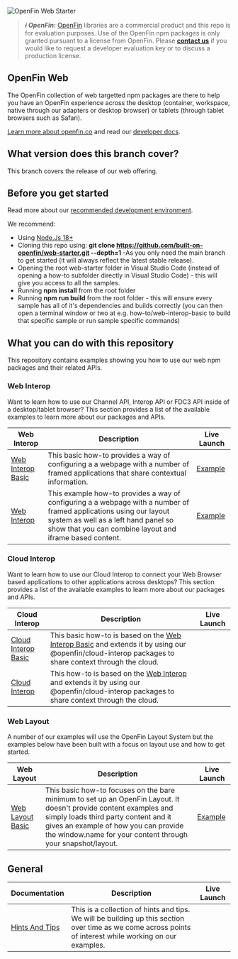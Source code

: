 ![OpenFin Web Starter](./assets/openfin-web-starter.png)

> **_:information_source: OpenFin:_** [OpenFin](https://www.openfin.co/) libraries are a commercial product and this repo is for evaluation purposes. Use of the OpenFin npm packages is only granted pursuant to a license from OpenFin. Please [**contact us**](https://www.openfin.co/contact/) if you would like to request a developer evaluation key or to discuss a production license.

## OpenFin Web

The OpenFin collection of web targetted npm packages are there to help you have an OpenFin experience across the desktop (container, workspace, native through our adapters or desktop browser) or tablets (through tablet browsers such as Safari).

[Learn more about openfin.co](https://www.openfin.co/) and read our [developer docs](https://developers.openfin.co/of-docs/docs/web-interop).

## What version does this branch cover?

This branch covers the release of our web offering.

## Before you get started

Read more about our [recommended development environment](https://developers.openfin.co/of-docs/docs/set-up-your-dev-environment).

We recommend:

- Using [Node.Js 18+](https://nodejs.org/en/about/previous-releases)
- Cloning this repo using: **git clone <https://github.com/built-on-openfin/web-starter.git> --depth=1** -As you only need the main branch to get started (it will always reflect the latest stable release).
- Opening the root web-starter folder in Visual Studio Code (instead of opening a how-to subfolder directly in Visual Studio Code) - this will give you access to all the samples.
- Running **npm install** from the root folder
- Running **npm run build** from the root folder - this will ensure every sample has all of it's dependencies and builds correctly (you can then open a terminal window or two at e.g. how-to/web-interop-basic to build that specific sample or run sample specific commands)

## What you can do with this repository

This repository contains examples showing you how to use our web npm packages and their related APIs.

### Web Interop

Want to learn how to use our Channel API, Interop API or FDC3 API inside of a desktop/tablet browser? This section provides a list of the available examples to learn more about our packages and APIs.

| Web Interop                                                            | Description                                                                                                                                                                                                     | Live Launch                                                                                                                                                                                                                                                                                                                                                                                                                                                                                                                                                              |
| ----------------------------------------------------------------------------- | --------------------------------------------------------------------------------------------------------------------------------------------------------------------------------------------------------------- | ------------------------------------------------------------------------------------------------------------------------------------------------------------------------------------------------------------------------------------------------------------------------------------------------------------------------------------------------------------------------------------------------------------------------------------------------------------------------------------------------------------------------------------------------------------------------ |
| [Web Interop Basic](./how-to/web-interop-basic) | This basic how-to provides a way of configuring a a webpage with a number of framed applications that share contextual information.                                                                |          [Example](https://built-on-openfin.github.io/web-starter/web/vnext/web-interop-basic/platform/provider.html)                                                                                                                                                                                                                                                                             |
| [Web Interop](./how-to/web-interop) | This example how-to provides a way of configuring a a webpage with a number of framed applications using our layout system as well as a left hand panel so show that you can combine layout and iframe based content.                                                                |          [Example](https://built-on-openfin.github.io/web-starter/web/vnext/web-interop/platform/provider.html)                                                                                                                                                                                                                                                                             |

### Cloud Interop

Want to learn how to use our Cloud Interop to connect your Web Browser based applications to other applications across desktops? This section provides a list of the available examples to learn more about our packages and APIs.

| Cloud Interop                                                            | Description                                                                                                                                                                                                     | Live Launch                                                                                                                                                                                                                                                                                                                                                                                                                                                                                                                                                              |
| ----------------------------------------------------------------------------- | --------------------------------------------------------------------------------------------------------------------------------------------------------------------------------------------------------------- | ------------------------------------------------------------------------------------------------------------------------------------------------------------------------------------------------------------------------------------------------------------------------------------------------------------------------------------------------------------------------------------------------------------------------------------------------------------------------------------------------------------------------------------------------------------------------ |
| [Cloud Interop Basic](./how-to/cloud-interop-basic) | This basic how-to is based on the [Web Interop Basic](./how-to/web-interop-basic) and extends it by using our @openfin/cloud-interop packages to share context through the cloud.                                                                |                                                                                                                                                                                                                                                                                       |
| [Cloud Interop](./how-to/cloud-interop) | This how-to is based on the [Web Interop](./how-to/web-interop) and extends it by using our @openfin/cloud-interop packages to share context through the cloud.                                                                |                                                                                                                                                                                                                                                                                       |

### Web Layout

A number of our examples will use the OpenFin Layout System but the examples below have been built with a focus on layout use and how to get started.

| Web Layout                                                            | Description                                                                                                                                                                                                     | Live Launch                                                                                                                                                                                                                                                                                                                                                                                                                                                                                                                                                              |
| ----------------------------------------------------------------------------- | --------------------------------------------------------------------------------------------------------------------------------------------------------------------------------------------------------------- | ------------------------------------------------------------------------------------------------------------------------------------------------------------------------------------------------------------------------------------------------------------------------------------------------------------------------------------------------------------------------------------------------------------------------------------------------------------------------------------------------------------------------------------------------------------------------ |
| [Web Layout Basic](./how-to/web-layout-basic) | This basic how-to focuses on the bare minimum to set up an OpenFin Layout. It doesn't provide content examples and simply loads third party content and it gives an example of how you can provide the window.name for your content through your snapshot/layout.                                                               |          [Example](https://built-on-openfin.github.io/web-starter/web/vnext/web-layout-basic/platform/provider.html)                                                                                                                                                                                                                                                                             |

## General

| Documentation                                                                      | Description                                                                                                                                                                    | Live Launch |
| ---------------------------------------------------------------------------------- | ------------------------------------------------------------------------------------------------------------------------------------------------------------------------------ | ----------- |
| [Hints And Tips](./how-to/hints-and-tips)                                          | This is a collection of hints and tips. We will be building up this section over time as we come across points of interest while working on our examples. |             |
